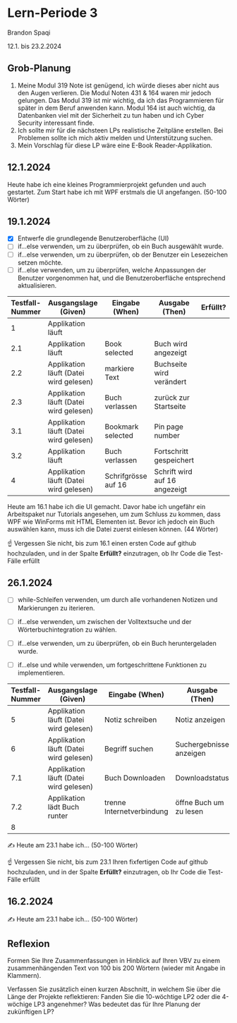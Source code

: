 # Lern-Periode 3

Brandon Spaqi

12.1. bis 23.2.2024

## Grob-Planung

1. Meine Modul 319 Note ist genügend, ich würde dieses aber nicht aus den Augen verlieren. Die Modul Noten 431 & 164 waren mir jedoch gelungen. Das Modul 319 ist mir wichtig, da ich das Programmieren für später in dem Beruf anwenden kann. Modul 164 ist auch wichtig, da Datenbanken viel mit der Sicherheit zu tun haben und ich Cyber Security interessant finde.
2. Ich sollte mir für die nächsteen LPs realistische Zeitpläne erstellen. Bei Problemen sollte ich mich aktiv melden und Unterstützung suchen. 
3. Mein Vorschlag für diese LP wäre eine E-Book Reader-Applikation.

## 12.1.2024

Heute habe ich eine kleines Programmierprojekt gefunden und auch gestartet. Zum Start habe ich mit WPF erstmals die UI angefangen. (50-100 Wörter)

## 19.1.2024

- [x] Entwerfe die grundlegende Benutzeroberfläche (UI)
- [ ] if...else verwenden, um zu überprüfen, ob ein Buch ausgewählt wurde.
- [ ] if...else verwenden, um zu überprüfen, ob der Benutzer ein Lesezeichen setzen möchte.
- [ ] if...else verwenden, um zu überprüfen, welche Anpassungen der Benutzer vorgenommen hat, und die Benutzeroberfläche entsprechend aktualisieren.

| Testfall-Nummer | Ausgangslage (Given) | Eingabe (When) | Ausgabe (Then) | Erfüllt? |
| --- | --- | --- | --- | --- |
| 1   | Applikation läuft    |     |     |     |
| 2.1 | Applikation läuft    | Book selected    | Buch wird angezeigt    |     |
| 2.2   | Applikation läuft (Datei wird gelesen)   | markiere Text    | Buchseite wird verändert    |     |
| 2.3   | Applikation läuft (Datei wird gelesen)   | Buch verlassen    | zurück zur Startseite    |     |
| 3.1 | Applikation läuft (Datei wird gelesen)    | Bookmark selected    | Pin page number    |     |
| 3.2   | Applikation läuft    | Buch verlassen    | Fortschritt gespeichert    |     |
| 4   | Applikation läuft (Datei wird gelesen)    | Schrifgrösse auf 16    | Schrift wird auf 16 angezeigt    |     |

Heute am 16.1 habe ich die UI gemacht. Davor habe ich ungefähr ein Arbeitspaket nur Tutorials angesehen, um zum Schluss zu kommen, dass WPF wie WinForms mit HTML Elementen ist. Bevor ich jedoch ein Buch auswählen kann, muss ich die Datei zuerst einlesen können. (44 Wörter)

☝️ Vergessen Sie nicht, bis zum 16.1 einen ersten Code auf github hochzuladen, und in der Spalte **Erfüllt?** einzutragen, ob Ihr Code die Test-Fälle erfüllt

## 26.1.2024

- [ ] while-Schleifen verwenden, um durch alle vorhandenen Notizen und Markierungen zu iterieren.
- [ ] if...else verwenden, um zwischen der Volltextsuche und der Wörterbuchintegration zu wählen.
- [ ] if...else verwenden, um zu überprüfen, ob ein Buch heruntergeladen wurde.
- [ ] if...else und while verwenden, um fortgeschrittene Funktionen zu implementieren.
  

| Testfall-Nummer | Ausgangslage (Given) | Eingabe (When) | Ausgabe (Then) | Erfüllt? |
| --- | --- | --- | --- | --- |
| 5   | Applikation läuft (Datei wird gelesen)    | Notiz schreiben    | Notiz anzeigen    |     |
| 6   | Applikation läuft (Datei wird gelesen)    | Begriff suchen    | Suchergebnisse anzeigen    |     |
| 7.1   | Applikation läuft (Datei wird gelesen) | Buch Downloaden | Downloadstatus    |   |
| 7.2   | Applikation lädt Buch runter     | trenne Internetverbindung    | öffne Buch um zu lesen    |     |
| 8   |     |     |     |     |

✍️ Heute am 23.1 habe ich... (50-100 Wörter)

☝️ Vergessen Sie nicht, bis zum 23.1 Ihren fixfertigen Code auf github hochzuladen, und in der Spalte **Erfüllt?** einzutragen, ob Ihr Code die Test-Fälle erfüllt

## 16.2.2024

✍️ Heute am 23.1 habe ich... (50-100 Wörter)

## Reflexion

Formen Sie Ihre Zusammenfassungen in Hinblick auf Ihren VBV zu einem zusammenhängenden Text von 100 bis 200 Wörtern (wieder mit Angabe in Klammern).

Verfassen Sie zusätzlich einen kurzen Abschnitt, in welchem Sie über die Länge der Projekte reflektieren: Fanden Sie die 10-wöchtige LP2 oder die 4-wöchige LP3 angenehmer? Was bedeutet das für Ihre Planung der zukünftigen LP?
